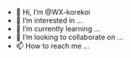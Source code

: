 - 👋 Hi, I’m @WX-korekoi
- 👀 I’m interested in ...
- 🌱 I’m currently learning ...
- 💞️ I’m looking to collaborate on ...
- 📫 How to reach me ...

<!---
WX-korekoi/WX-korekoi is a ✨ special ✨ repository because its `README.md` (this file) appears on your GitHub profile.
You can click the Preview link to take a look at your changes.
--->
